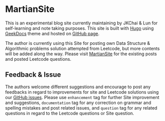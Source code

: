 # MartianSite

This is an experimental blog site currently maintaining by JKChai & Lun for self-learning and note taking purposes. This site is built with [Hugo](https://hugo.io) using [GeekDocs](https://github.com/thegeeklab/hugo-geekdoc) theme and hosted on [GitHub page](https://jkchai.github.io).

The author is currently using this Site for posting own Data Structure & Algorithmic problems solution attempted from Leetcode, but more contents will be added along the way. Please visit [MartianSite](https://jkchai.github.io) for the existing posts and posted Leetcode questions.

## Feedback & Issue

The authors welcome different suggestions and encourage to post any feedbacks in regard to improvements for site and Leetcode solutions using our [GitHub issues](https://github.com/JKChai/JKChai.github.io/issues). Please use `enhancement` tag for further Site improvement and suggestions, `documentation` tag for any correction on grammar and spelling mistakes and post related issues, and `question` tag for any related questions in regard to the Leetcode questions or Site question.

